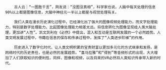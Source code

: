         古人云：“一图胜千言”，网友说：“没图没真相”，科学家也说，人脑中每天处理的信息90%以上都是图像信息，大脑中神经元一半以上都是与视觉处理有关。

        我们人类在漫长历史演化过程中，已经演化出了强大的图像视频处理能力，而文字处理能力，特别是数字处理能力，比起图像处理能力相差太远。将信息转化为图像呈现给人类大脑处理，更加讲“人性”。凯文凯利在《必然》中提出，混入和互动是互联网发展的一个必然趋势。人类文明发展过程中，书籍在信息的保存和传承过程中，发挥了“人类进步阶梯”的作用。
    
        历史进入了数字化时代，让人类文明积累的宝贵财富以更加多元化的方式继承和发扬，是网络时代的历史责任，也是必然的发展趋势。“喜马拉雅”和“得到”等音频形式的出现，大大增加了人们获取知识的便利性。同样，图像和视频，以及将来的VR必然将人类知识传承带入新的时代。
